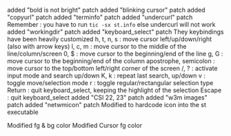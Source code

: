 added "bold is not bright" patch
added "blinking cursor" patch
added "copyurl" patch
added "terminfo" patch
added "undercurl" patch
      Remember : you have to run `tic -sx st.info`
      else undercurl will not work
added "workingdir" patch
added "keyboard_select" patch
      They keybindings have been heavily customized
      h, t, n, s   : move cursor left/up/down/right (also with arrow keys)
      l, c, m      : move cursor to the middle of the line/column/screen
      0, $         : move cursor to the beginning/end of the line
      g, G         : move cursor to the beginning/end of the column
      apostrophe,
      semicolon    : move cursor to the top/bottom left/right corner of the screen
      /, ?         : activate input mode and search up/down
      K, k         : repeat last search, up/down
      v            : toggle move/selection mode
      r            : toggle regular/rectangular selection type
      Return       : quit keyboard_select, keeping the highlight of the selection
      Escape       : quit keyboard_select
added "CSI 22, 23" patch
added "w3m images" patch
added "netwmicon"  patch
      Modified to hardcode icon into the st executable


Modified fg & bg color
Modified Cursor fg color
